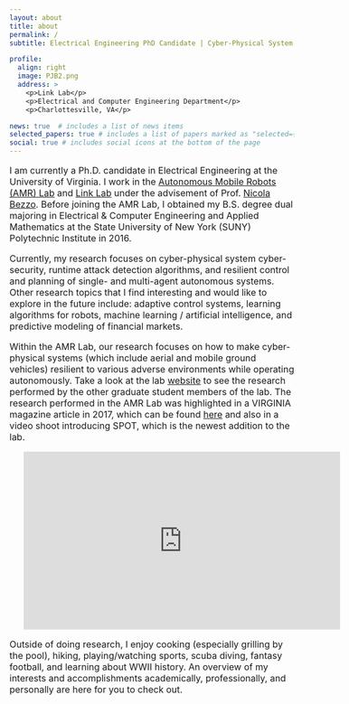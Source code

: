 ```yaml
---
layout: about
title: about
permalink: /
subtitle: Electrical Engineering PhD Candidate | Cyber-Physical System Security and Resiliency | University of Virginia

profile:
  align: right
  image: PJB2.png
  address: >
    <p>Link Lab</p>
    <p>Electrical and Computer Engineering Department</p>
    <p>Charlottesville, VA</p>

news: true  # includes a list of news items
selected_papers: true # includes a list of papers marked as "selected={true}"
social: true # includes social icons at the bottom of the page
---
```



<p style="font-size:16px;">  
I am currently a Ph.D. candidate in Electrical Engineering at the University of Virginia. I work in the <a href="https://www.bezzorobotics.com/" target="_blank" rel="noopener noreferrer">Autonomous Mobile Robots (AMR) Lab</a> and <a href="https://engineering.virginia.edu/link-lab" target="_blank" rel="noopener noreferrer">Link Lab</a> under the advisement of Prof. <a href="https://www.bezzorobotics.com/nicola-bezzo" target="_blank" rel="noopener noreferrer">Nicola Bezzo</a>. Before joining the AMR Lab, I obtained my B.S. degree dual majoring in Electrical & Computer Engineering and Applied Mathematics at the State University of New York (SUNY) Polytechnic Institute in 2016.</p>

<p style="font-size:16px;">Currently, my research focuses on cyber-physical system cyber-security, 
runtime attack detection algorithms, and resilient control and planning of single- and multi-agent 
  autonomous systems. Other research topics that I find interesting and would like to explore in the 
  future include: adaptive control systems, learning algorithms for robots, machine learning / artificial 
  intelligence, and predictive modeling of financial markets.</p>
  
<!--  <div style="width:50%; margin: 0 auto;"><img src="https://pauljbonczek.github.io/files/UVA_magazine.png" /></div> -->

<p style="font-size:16px;">Within the AMR Lab, our research focuses on how to make cyber-physical systems (which include aerial and mobile ground vehicles) resilient to various adverse environments while operating autonomously. Take a look at the lab <a href="https://www.bezzorobotics.com/">website</a> to see the research performed by the other graduate student members of the lab. The research performed in the AMR Lab was highlighted in a VIRGINIA magazine article in 2017, which can be found <a href="https://uvamagazine.org/articles/robot_take_the_wheel">here</a> and also in a video shoot introducing SPOT, which is the newest addition to the lab.</p>


<!-- <div style="width:100%; margin: 0 auto;"> -->
<div style="width: 90%; margin-left: auto; margin-right: auto;"><iframe width="560" height="315" src="https://www.youtube.com/embed/_y5V7sAETrE" frameborder="0" allow="accelerometer; autoplay; clipboard-write; encrypted-media; gyroscope; picture-in-picture" allowfullscreen></iframe></div>

<p style="font-size:16px;">Outside of doing research, I enjoy cooking (especially grilling by the pool), hiking, playing/watching sports, scuba diving, fantasy football, and learning about WWII history. 
An overview of my interests and accomplishments academically, professionally, and personally are here for you to check out.</p>


<!-- <div style="width:90%;float:right;"><script type="text/javascript" src="//rf.revolvermaps.com/0/0/6.js?i=556mbvilml1&amp;m=7&amp;c=e63100&amp;cr1=ffffff&amp;f=arial&amp;l=0&amp;bv=90&amp;lx=-420&amp;ly=420&amp;hi=20&amp;he=7&amp;hc=a8ddff&amp;rs=80" async="async"></script></div>
  </div> -->

<!-- UVA ECE Poster Session 
Electrical & Computer Engineering department's graduate student poster session!

<div id="pdf">
     <object id="pdf_content" width="100%" height="70px" type="application/pdf" trusted="yes" application="yes" title="Assembly" data="https://pauljbonczek.github.io/files/2019_ECE_UVA.pdf">
    </object>
</div>

<a href="https://pauljbonczek.github.io/files/2019_ECE_UVA.pdf" target="_blank" rel="noopener noreferrer">Link</a> to open in a new tab.

-->


<!--
<p>Link Lab "Flash Talk" that highlights our current research.</p>

<div id="pdf">
     <object id="pdf_content" width="100%" height="72px" type="application/pdf" trusted="yes" application="yes" title="Assembly" data="https://pauljbonczek.github.io/files/LL_Flashtalk.pdf">
    </object>
</div>

<a href="https://pauljbonczek.github.io/files/LL_Flashtalk.pdf" target="_blank" rel="noopener noreferrer">Link</a> to open in a new tab.
-->



<!--   
 Finalist for the University of Virginia Engineering Research Symposium, presented virtually.

<div id="pdf">
     <object id="pdf_content" width="100%" height="70px" type="application/pdf" trusted="yes" application="yes" title="Assembly" data="https://pauljbonczek.github.io/files/2020_UVERS.pdf">
    </object>
</div>

<a href="https://pauljbonczek.github.io/files/2020_UVERS.pdf" target="_blank" rel="noopener noreferrer">Link</a> to open in a new tab.

-->



<!-- Write your biography here. Tell the world about yourself. Link to your favorite [subreddit](http://reddit.com). You can put a picture in, too. The code is already in, just name your picture `prof_pic.jpg` and put it in the `img/` folder.

Put your address / P.O. box / other info right below your picture. You can also disable any these elements by editing `profile` property of the YAML header of your `_pages/about.md`. Edit `_bibliography/papers.bib` and Jekyll will render your [publications page](/al-folio/publications/) automatically.

Link to your social media connections, too. This theme is set up to use [Font Awesome icons](http://fortawesome.github.io/Font-Awesome/) and [Academicons](https://jpswalsh.github.io/academicons/), like the ones below. Add your Facebook, Twitter, LinkedIn, Google Scholar, or just disable all of them. -->
